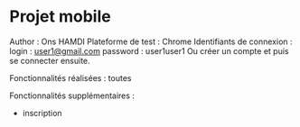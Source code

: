 # Projet mobile
Author : Ons HAMDI 
Plateforme de test : Chrome 
Identifiants de connexion : 
login : user1@gmail.com
password : user1user1 
Ou créer un compte et puis se connecter ensuite. 

Fonctionnalités réalisées : toutes 

Fonctionnalités supplémentaires : 
 - inscription 

